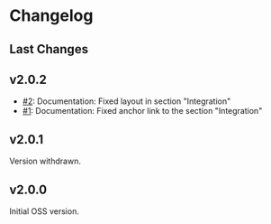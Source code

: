# Changelog

## Last Changes


## v2.0.2
- [#2](https://github.com/LaxarJS/ax-headline-widget/issues/2): Documentation: Fixed layout in section "Integration"
- [#1](https://github.com/LaxarJS/ax-headline-widget/issues/1): Documentation: Fixed anchor link to the section "Integration"


## v2.0.1

Version withdrawn.


## v2.0.0

Initial OSS version.

